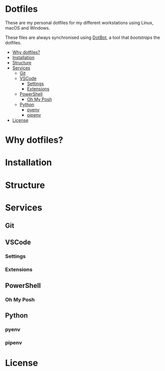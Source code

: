 # Dotfiles
These are my personal dotfiles for my different workstations using Linux, macOS and Windows.

These files are always synchronised using [DotBot](https://github.com/anishathalye/dotbot), a tool that *bootstraps* the dotfiles.

- [Why dotfiles?](#why-dotfiles?)
- [Installation](#installation)
- [Structure](#structure)
- [Services](#services)
    - [Git](#git)
    - [VSCode](#vscode)
        - [Settings](#settings)
        - [Extensions](#extensions)
    - [PowerShell](#powershell)
        - [Oh My Posh](#oh-my-posh)
    - [Python](#python)
        - [pyenv](#pyenv)
        - [pipenv](#pipenv)
- [License]()

# Why dotfiles?

# Installation

# Structure

# Services

## Git

## VSCode

### Settings

### Extensions

## PowerShell

### Oh My Posh

## Python

### pyenv

### pipenv

# License
